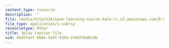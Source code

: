 ```yaml
---
content_type: resource
description: ''
file: /media/https%3A/open-learning-course-data-rc.s3.amazonaws.com/8-06-quantum-physics-iii-spring-2018/0bd57aef6b6e5edf939a219df4ddbc9b_lw5ka_lJFkU.vtt
file_type: application/x-subrip
resourcetype: Other
title: 3play caption file
uid: 0bd57aef-6b6e-5edf-939a-219df4ddbc9b
---
```

